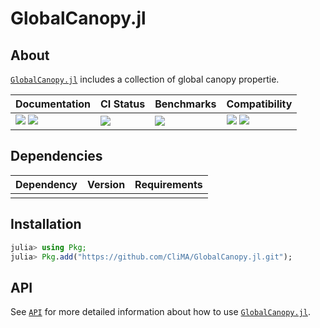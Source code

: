 # GlobalCanopy.jl

<!-- Links and shortcuts -->
[wp-url]: https://github.com/CliMA/GlobalCanopy.jl
[wp-api]: https://CliMA.github.io/GlobalCanopy.jl/stable/API/
[cp-url]: https://github.com/CliMA/CLIMAParameters.jl

[dev-img]: https://img.shields.io/badge/docs-dev-blue.svg
[dev-url]: https://CliMA.github.io/GlobalCanopy.jl/dev/

[rel-img]: https://img.shields.io/badge/docs-stable-blue.svg
[rel-url]: https://CliMA.github.io/GlobalCanopy.jl/stable/

[st-img]: https://github.com/CliMA/GlobalCanopy.jl/workflows/JuliaStable/badge.svg?branch=master
[st-url]: https://github.com/CliMA/GlobalCanopy.jl/actions?query=branch%3A"master"++workflow%3A"JuliaStable"

[bm-img]: https://github.com/CliMA/GlobalCanopy.jl/workflows/Benchmarks/badge.svg?branch=master
[bm-url]: https://github.com/CliMA/GlobalCanopy.jl/actions?query=branch%3A"master"++workflow%3A"Benchmarks"

[v13-img]: https://github.com/CliMA/GlobalCanopy.jl/workflows/Julia-1.3/badge.svg?branch=master
[v13-url]: https://github.com/CliMA/GlobalCanopy.jl/actions?query=branch%3A"master"++workflow%3A"Julia-1.3"

[v14-img]: https://github.com/CliMA/GlobalCanopy.jl/workflows/Julia-1.4/badge.svg?branch=master
[v14-url]: https://github.com/CliMA/GlobalCanopy.jl/actions?query=branch%3A"master"++workflow%3A"Julia-1.4"


## About

[`GlobalCanopy.jl`][wp-url] includes a collection of global canopy propertie.

| Documentation                                   | CI Status             | Benchmarks            | Compatibility                                   |
|:------------------------------------------------|:----------------------|:----------------------|:------------------------------------------------|
| [![][dev-img]][dev-url] [![][rel-img]][rel-url] | [![][st-img]][st-url] | [![][bm-img]][bm-url] | [![][v14-img]][v14-url] [![][v13-img]][v13-url] |




## Dependencies

| Dependency      | Version | Requirements |
|:----------------|:--------|:-------------|
|                 |         |              |




## Installation
```julia
julia> using Pkg;
julia> Pkg.add("https://github.com/CliMA/GlobalCanopy.jl.git");
```




## API
See [`API`][wp-api] for more detailed information about how to use [`GlobalCanopy.jl`][wp-url].
